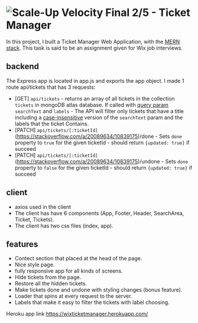 # ![Scale-Up Velocity](./readme-files/logo-main.png) Final 2/5 - Ticket Manager

In this project, I built a Ticket Manager Web Application, with the [MERN stack](https://www.educative.io/edpresso/what-is-mern-stack).
This task is said to be an assignment given for Wix job interviews.


## backend
The Express app is located in app.js and exports the app object.
I made 1 route api/tickets that has 3 requests:
- [GET] `api/tickets` - returns an array of all tickets in the collection `tickets` in mongoDB atlas database. If called with [query param](https://en.wikipedia.org/wiki/Query_string) `searchText` and `labels` - The API will filter only tickets that have a title including a [case-insensitive](https://en.wikipedia.org/wiki/Case_sensitivity) version of the `searchText` param and the labels that the ticket Contains.
- [PATCH] `api/tickets/[:ticketId]`(https://stackoverflow.com/a/20089634/10839175)/done - Sets `done` property to `true` for the given ticketId - should return `{updated: true}` if succeed
- [PATCH] `api/tickets/[:ticketId]`(https://stackoverflow.com/a/20089634/10839175)/undone - Sets `done` property to `false` for the given ticketId - should return `{updated: true}` if succeed

## client
- axios used in the client
- The client has have 6 components (App, Footer, Header, SearchArea, Ticket, Tickets).
- The client has two css files (index, app).

## features
- Contect section that placed at the head of the page.
- Nice style page.
- fully responsive app for all kinds of screens.
- Hide tickets from the page.
- Restore all the hidden tickets.
- Make tickets done and undone with styling changes (bonus feature).
- Loader that spins at every request to the server.
- Labels that make it easy to filter the tickets with label choosing.

Heroku app link https://wixticketmanager.herokuapp.com/
